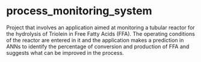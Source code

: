 # process_monitoring_system
Project that involves an application aimed at monitoring a tubular reactor for the hydrolysis of Triolein in Free Fatty Acids (FFA). The operating conditions of the reactor are entered in it and the application makes a prediction in ANNs to identify the percentage of conversion and production of FFA and suggests what can be improved in the process.
